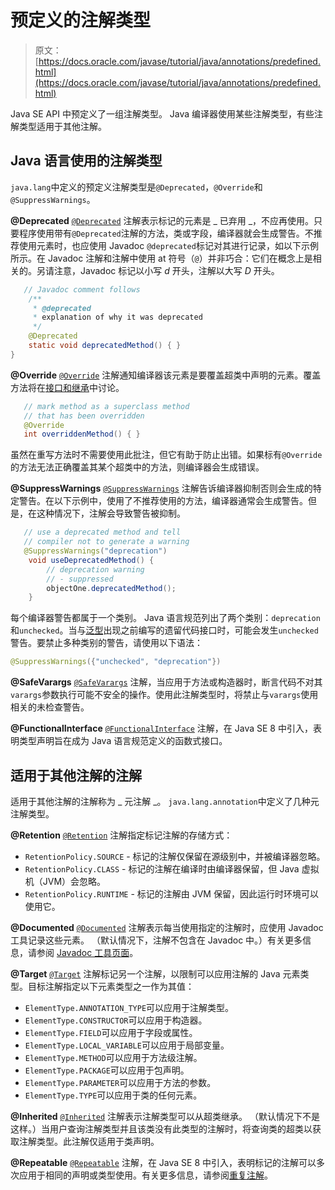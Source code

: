 # 预定义的注解类型

> 原文： [https://docs.oracle.com/javase/tutorial/java/annotations/predefined.html](https://docs.oracle.com/javase/tutorial/java/annotations/predefined.html)

Java SE API 中预定义了一组注解类型。 Java 编译器使用某些注解类型，有些注解类型适用于其他注解。

## Java 语言使用的注解类型

`java.lang`中定义的预定义注解类型是`@Deprecated`，`@Override`和`@SuppressWarnings`。

**@Deprecated** [`@Deprecated`](https://docs.oracle.com/javase/8/docs/api/java/lang/Deprecated.html) 注解表示标记的元素是 _ 已弃用 _，不应再使用。只要程序使用带有`@Deprecated`注解的方法，类或字段，编译器就会生成警告。不推荐使用元素时，也应使用 Javadoc `@deprecated`标记对其进行记录，如以下示例所示。在 Javadoc 注解和注解中使用 at 符号（`@`）并非巧合：它们在概念上是相关的。另请注意，Javadoc 标记以小写 _d_ 开头，注解以大写 _D_ 开头。

```java
   // Javadoc comment follows
    /**
     * @deprecated
     * explanation of why it was deprecated
     */
    @Deprecated
    static void deprecatedMethod() { }
}

```

**@Override** [`@Override`](https://docs.oracle.com/javase/8/docs/api/java/lang/Override.html) 注解通知编译器该元素是要覆盖超类中声明的元素。覆盖方法将在[接口和继承](../IandI/index.html)中讨论。

```java
   // mark method as a superclass method
   // that has been overridden
   @Override 
   int overriddenMethod() { }

```

虽然在重写方法时不需要使用此批注，但它有助于防止出错。如果标有`@Override`的方法无法正确覆盖其某个超类中的方法，则编译器会生成错误。

**@SuppressWarnings** [`@SuppressWarnings`](https://docs.oracle.com/javase/8/docs/api/java/lang/SuppressWarnings.html) 注解告诉编译器抑制否则会生成的特定警告。在以下示例中，使用了不推荐使用的方法，编译器通常会生成警告。但是，在这种情况下，注解会导致警告被抑制。

```java
   // use a deprecated method and tell 
   // compiler not to generate a warning
   @SuppressWarnings("deprecation")
    void useDeprecatedMethod() {
        // deprecation warning
        // - suppressed
        objectOne.deprecatedMethod();
    }

```

每个编译器警告都属于一个类别。 Java 语言规范列出了两个类别：`deprecation`和`unchecked`。当与[泛型](../generics/index.html)出现之前编写的遗留代码接口时，可能会发生`unchecked`警告。要禁止多种类别的警告，请使用以下语法：

```java
@SuppressWarnings({"unchecked", "deprecation"})

```

**@SafeVarargs** [`@SafeVarargs`](https://docs.oracle.com/javase/8/docs/api/java/lang/SafeVarargs.html) 注解，当应用于方法或构造器时，断言代码不对其`varargs`参数执行可能不安全的操作。使用此注解类型时，将禁止与`varargs`使用相关的未检查警告。

**@FunctionalInterface** [`@FunctionalInterface`](https://docs.oracle.com/javase/8/docs/api/java/lang/FunctionalInterface.html) 注解，在 Java SE 8 中引入，表明类型声明旨在成为 Java 语言规范定义的函数式接口。

## 适用于其他注解的注解

适用于其他注解的注解称为 _ 元注解 _。 `java.lang.annotation`中定义了几种元注解类型。

**@Retention** [`@Retention`](https://docs.oracle.com/javase/8/docs/api/java/lang/annotation/Retention.html) 注解指定标记注解的存储方式：

*   `RetentionPolicy.SOURCE` - 标记的注解仅保留在源级别中，并被编译器忽略。
*   `RetentionPolicy.CLASS` - 标记的注解在编译时由编译器保留，但 Java 虚拟机（JVM）会忽略。
*   `RetentionPolicy.RUNTIME` - 标记的注解由 JVM 保留，因此运行时环境可以使用它。

**@Documented** [`@Documented`](https://docs.oracle.com/javase/8/docs/api/java/lang/annotation/Documented.html) 注解表示每当使用指定的注解时，应使用 Javadoc 工具记录这些元素。 （默认情况下，注解不包含在 Javadoc 中。）有关更多信息，请参阅 [Javadoc 工具页面](https://docs.oracle.com/javase/8/docs/technotes/guides/javadoc/index.html)。

**@Target** [`@Target`](https://docs.oracle.com/javase/8/docs/api/java/lang/annotation/Target.html) 注解标记另一个注解，以限制可以应用注解的 Java 元素类型。目标注解指定以下元素类型之一作为其值：

*   `ElementType.ANNOTATION_TYPE`可以应用于注解类型。
*   `ElementType.CONSTRUCTOR`可以应用于构造器。
*   `ElementType.FIELD`可以应用于字段或属性。
*   `ElementType.LOCAL_VARIABLE`可以应用于局部变量。
*   `ElementType.METHOD`可以应用于方法级注解。
*   `ElementType.PACKAGE`可以应用于包声明。
*   `ElementType.PARAMETER`可以应用于方法的参数。
*   `ElementType.TYPE`可以应用于类的任何元素。

**@Inherited** [`@Inherited`](https://docs.oracle.com/javase/8/docs/api/java/lang/annotation/Inherited.html) 注解表示注解类型可以从超类继承。 （默认情况下不是这样。）当用户查询注解类型并且该类没有此类型的注解时，将查询类的超类以获取注解类型。此注解仅适用于类声明。

**@Repeatable** [`@Repeatable`](https://docs.oracle.com/javase/8/docs/api/java/lang/annotation/Repeatable.html) 注解，在 Java SE 8 中引入，表明标记的注解可以多次应用于相同的声明或类型使用。有关更多信息，请参阅[重复注解](repeating.html)。